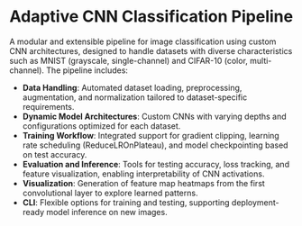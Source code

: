 # Adaptive CNN Classification Pipeline

A modular and extensible pipeline for image classification using custom CNN architectures, designed to handle datasets with diverse characteristics such as MNIST (grayscale, single-channel) and CIFAR-10 (color, multi-channel). The pipeline includes:

- **Data Handling**: Automated dataset loading, preprocessing, augmentation, and normalization tailored to dataset-specific requirements.
- **Dynamic Model Architectures**: Custom CNNs with varying depths and configurations optimized for each dataset.
- **Training Workflow**: Integrated support for gradient clipping, learning rate scheduling (ReduceLROnPlateau), and model checkpointing based on test accuracy.
- **Evaluation and Inference**: Tools for testing accuracy, loss tracking, and feature visualization, enabling interpretability of CNN activations.
- **Visualization**: Generation of feature map heatmaps from the first convolutional layer to explore learned patterns.
- **CLI**: Flexible options for training and testing, supporting deployment-ready model inference on new images.
